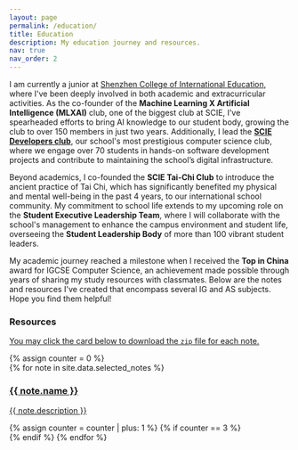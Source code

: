 ```yaml
---
layout: page
permalink: /education/
title: Education
description: My education journey and resources.
nav: true
nav_order: 2
---
```


I am currently a junior at [Shenzhen College of International Education](scie.com.cn), where I've been deeply involved in both academic and extracurricular activities. As the co-founder of the **Machine Learning X Artificial Intelligence (MLXAI)** club, one of the biggest club at SCIE, I've spearheaded efforts to bring AI knowledge to our student body, growing the club to over 150 members in just two years. Additionally, I lead the [**SCIE Developers club**](scie.dev), our school's most prestigious computer science club, where we engage over 70 students in hands-on software development projects and contribute to maintaining the school’s digital infrastructure.

Beyond academics, I co-founded the **SCIE Tai-Chi Club** to introduce the ancient practice of Tai Chi, which has significantly benefited my physical and mental well-being in the past 4 years, to our international school community. My commitment to school life extends to my upcoming role on the **Student Executive Leadership Team**, where I will collaborate with the school's management to enhance the campus environment and student life, overseeing the **Student Leadership Body** of more than 100 vibrant student leaders.

My academic journey reached a milestone when I received the **Top in China** award for IGCSE Computer Science, an achievement made possible through years of sharing my study resources with classmates. Below are the notes and resources I've created that encompass several IG and AS subjects. Hope you find them helpful!

### Resources

[You may click the card below to download the `zip` file for each note.]()

<div class="note-section">
    {% assign counter = 0 %}
    <div class="row">
        {% for note in site.data.selected_notes %}
            <div class="col-sm-4">
                <a href="{{ note.url | relative_url }}" download>
                    <div class="card hoverable">
                        <div class="card-body">
                            <h3 class="card-title">{{ note.name }}</h3>
                            <p class="card-text">{{ note.description }}</p>
                        </div>
                    </div>
                </a>
            </div>
            {% assign counter = counter | plus: 1 %}
            {% if counter == 3 %}
                </div>
                <div class="row mt-5">
            {% endif %}
        {% endfor %}
    </div>
</div>